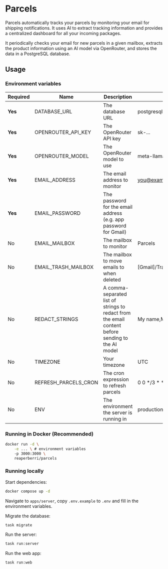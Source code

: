 # Parcels

Parcels automatically tracks your parcels by monitoring your email for shipping notifications. It uses AI to extract tracking information and provides a centralized dashboard for all your incoming packages.

It periodically checks your email for new parcels in a given mailbox, extracts the product information using an AI model via OpenRouter, and stores the data in a PostgreSQL database.

## Usage

### Environment variables

| Required | Name                 | Description                                                                                       | Example/Default value                                 |
| -------- | -------------------- | ------------------------------------------------------------------------------------------------- | ----------------------------------------------------- |
| **Yes**  | DATABASE_URL         | The database URL                                                                                  | postgresql://postgres:postgres@localhost:5432/parcels |
| **Yes**  | OPENROUTER_API_KEY   | The OpenRouter API key                                                                            | sk-...                                                |
| **Yes**  | OPENROUTER_MODEL     | The OpenRouter model to use                                                                       | meta-llama/llama-3.1-8b-instruct                      |
| **Yes**  | EMAIL_ADDRESS        | The email address to monitor                                                                      | you@example.com                                       |
| **Yes**  | EMAIL_PASSWORD       | The password for the email address (e.g. app password for Gmail)                                  |                                                       |
| No       | EMAIL_MAILBOX        | The mailbox to monitor                                                                            | Parcels                                               |
| No       | EMAIL_TRASH_MAILBOX  | The mailbox to move emails to when deleted                                                        | [Gmail]/Trash                                         |
| No       | REDACT_STRINGS       | A comma-separated list of strings to redact from the email content before sending to the AI model | My name,My address,My email                           |
| No       | TIMEZONE             | Your timezone                                                                                     | UTC                                                   |
| No       | REFRESH_PARCELS_CRON | The cron expression to refresh parcels                                                            | 0 0 \*/3 \* \* \*                                     |
| No       | ENV                  | The environment the server is running in                                                          | production                                            |

### Running in Docker (Recommended)

```bash
docker run -d \
    -e ... \ # environment variables
    -p 3000:3000 \
    reaperberri/parcels
```

### Running locally

Start dependencies:

```bash
docker compose up -d
```

Navigate to `apps/server`, copy `.env.example` to `.env` and fill in the environment variables.

Migrate the database:

```bash
task migrate
```

Run the server:

```bash
task run:server
```

Run the web app:

```bash
task run:web
```
